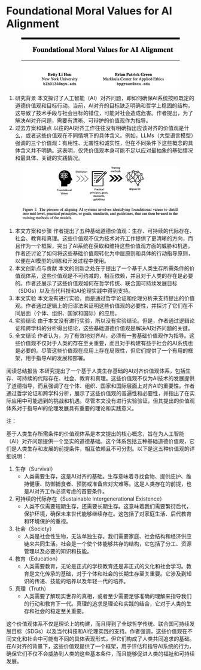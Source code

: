 # Foundational Moral Values for AI Alignment

<figure><img src="../.gitbook/assets/image (11) (1) (1) (1) (1) (1) (1) (1) (1) (1) (1) (1) (1).png" alt=""><figcaption></figcaption></figure>

1. 研究背景 本文探讨了人工智能（AI）对齐问题，即如何确保AI系统按照既定的道德价值观和目标行动。当前，AI对齐的目标缺乏明确和哲学上稳固的结构，这导致了技术手段与社会目标的错位，可能对社会造成危害。作者提出，为了解决AI对齐问题，需要有清晰、可辩护的价值观作为指导。
2. 过去方案和缺点 以往的AI对齐工作往往没有明确指出应该对齐的价值观是什么，或者这些价值观在不同情境下的具体含义。例如，LLMs（大型语言模型）强调的三个价值观：有用性、无害性和诚实性，但在不同条件下这些概念的具体含义并不明确。这表明，仅凭价值观本身可能不足以应对最抽象的基础情况和最具体、关键的实践情况。

<figure><img src="../.gitbook/assets/image (1) (1) (1) (1) (1) (1) (1) (1) (1) (1) (1) (1) (1) (1) (1) (1) (1) (1) (1) (1) (1) (1) (1) (1) (1) (1) (1) (1) (1) (1) (1) (1) (1) (1) (1) (1) (1) (1) (1) (1) (1) (1) (1) (1) (1) (1) (1) (1) (1) (1) (1) (1) (1) (1).png" alt=""><figcaption></figcaption></figure>

1. 本文方案和步骤 作者提出了五种基础道德价值观：生存、可持续的代际存在、社会、教育和真理。这些价值观不仅为技术对齐工作提供了更清晰的方向，而且作为一个框架，突出了AI系统在获取和维持这些价值观方面的威胁和机遇。作者还讨论了如何将这些基础价值观转化为中层原则和具体的行动指导原则，以便在AI模型的训练和开发过程中使用。
2. 本文创新点与贡献 本文的创新之处在于提出了一个基于人类生存所需条件的价值观体系，这些价值观是不可约减的，相互依赖，并且对于人类的存在是必要的。作者还展示了这些价值观如何在哲学传统、联合国可持续发展目标（SDGs）以及当代科技和AI伦理实践中得到支持。
3. 本文实验 本文没有进行实验，而是通过哲学论证和伦理分析来支持提出的价值观。作者通过逻辑上的归谬法来证明这些价值观的必要性，并探讨了它们在不同层面（个体、组织、国家和国际）的应用。
4. 实验结论 由于本文没有进行实验，所以没有实验结论。但是，作者通过逻辑论证和跨学科的分析得出结论，这些基础道德价值观是解决AI对齐问题的关键。
5. 全文结论 作者认为，为了有效地对齐AI，必须有一套基础价值观作为指导。这些价值观不仅对于人类的存在至关重要，而且对于构建有益于社会的AI系统也是必要的。尽管这些价值观在应用上存在局限性，但它们提供了一个有用的框架，用于指导AI的发展和部署。

阅读总结报告 本研究提出了一个基于人类生存基础的AI对齐价值观体系，包括生存、可持续的代际存在、社会、教育和真理。这些价值观不仅为AI技术的发展提供了道德指导，而且强调了在个体、组织、国家和国际层面上对齐AI的重要性。作者通过哲学论证和跨学科分析，展示了这些价值观的普遍性和必要性，并指出了在实际应用中可能遇到的挑战和机遇。尽管本文没有进行实验验证，但其提出的价值观体系对于指导AI的伦理发展具有重要的理论和实践意义。



注：

基于人类生存所需条件的价值观体系是本文提出的核心概念，旨在为人工智能（AI）对齐问题提供一个坚实的道德基础。这个体系包括五种基础道德价值观，它们是人类生存和发展的前提条件，相互依赖且不可分割。以下是这五种价值观的详细说明：

1. 生存（Survival）
   * 人类需要生存，这是AI对齐的基础。生存意味着寻找食物、提供庇护、维持健康、防御捕食者、预防或准备应对灾难等。这是人类存在的前提，也是AI对齐工作必须考虑的首要条件。
2. 可持续的代际存在（Sustainable Intergenerational Existence）
   * 人类不仅需要短期生存，还需要长期生存。这意味着我们需要繁衍后代，保护环境，确保未来世代能够继续存在。这包括了对家庭生活、后代教育和环境保护的重视。
3. 社会（Society）
   * 人类是社会性生物，无法单独生存。我们需要家庭、社会结构和经济供应链来共同生活。社会是一个使个体能够共存的结构，它包括了分工、资源管理以及必要的知识和技能。
4. 教育（Education）
   * 人类需要教育，无论是正式的学校教育还是非正式的文化和社会学习。教育是文化传承的基础，对于个体和社会的长期生存至关重要。它涉及到知识的传递、技能的培养以及年轻一代的培养。
5. 真理（Truth）
   * 人类需要了解现实世界的真相，或者至少需要足够准确的理解来指导我们的行动和教育下一代。真理的追求是理论和实践的结合，它对于人类的生存和社会的稳定至关重要。

这个价值观体系不仅是理论上的构建，而且得到了全球哲学传统、联合国可持续发展目标（SDGs）以及当代科技和AI伦理实践的支持。作者强调，这些价值观在不同文化和社会中可能有不同的具体表现形式，但它们构成了人类共同追求的基础。在AI对齐的背景下，这些价值观提供了一个框架，用于评估和指导AI系统的行为，确保它们不仅不会威胁到人类的这些基本条件，而且能够促进人类的福祉和可持续发展。
